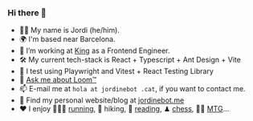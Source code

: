 ### Hi there 👋

- 🙋‍♂️ My name is Jordi (he/him).
- 🌍 I'm based near Barcelona.
- 🔭 I’m working at [King](https://www.king.com/) as a Frontend Engineer.
- 🛠️ My current tech-stack is React + Typescript + Ant Design + Vite
- 🧪 I test using Playwright and Vitest + React Testing Library
- 💬 [Ask me about Loom™](https://www.thegamer.com/monkey-island-ask-me-about-loom-joke-explained-cobb-cob-loom/)
- 📫 E-mail me at `hola at jordinebot .cat`, if you want to contact me.
- 📝 Find my personal website/blog at [jordinebot.me](http://www.jordinebot.me)
- ❤️ I enjoy 🏃🏻‍♂️ [running](https://www.strava.com/athletes/jordinebot), 🥾 hiking, 📖 [reading](https://www.goodreads.com/user/show/32679880-jordi), ♟ [chess](https://www.chess.com/member/llengot), 🧙🏼 [MTG](https://magic.wizards.com/en)...

<!-- **jordinebot/jordinebot** is a ✨ _special_ ✨ repository because its `README.md` (this file) appears on your GitHub profile.-->

